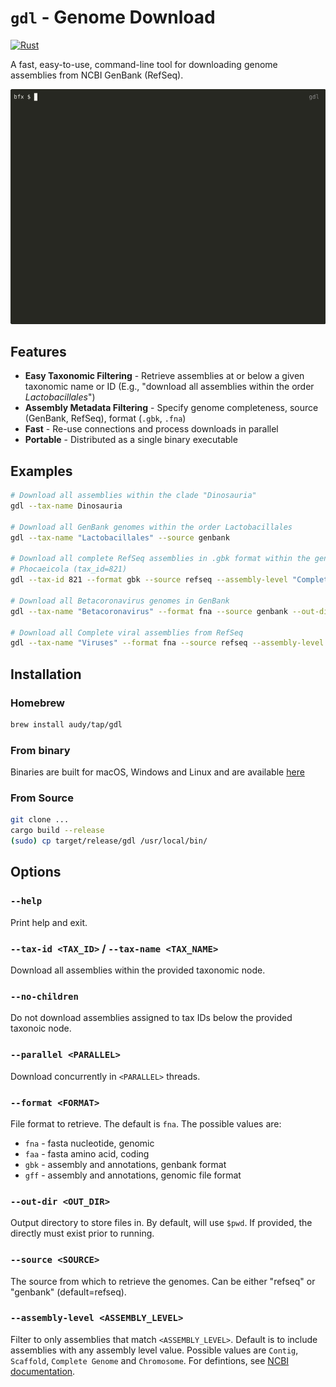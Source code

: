 # `gdl` - Genome Download

[![Rust](https://github.com/audy/gdl/actions/workflows/rust.yml/badge.svg)](https://github.com/audy/gdl/actions/workflows/rust.yml)

A fast, easy-to-use, command-line tool for downloading genome assemblies from
NCBI GenBank (RefSeq).

![Demo](demo.gif)

## Features

- **Easy Taxonomic Filtering** - Retrieve assemblies at or below a given
  taxonomic name or ID (E.g., "download all assemblies within the order
  _Lactobacillales_")
- **Assembly Metadata Filtering** - Specify genome completeness, source
  (GenBank, RefSeq), format (`.gbk`, `.fna`)
- **Fast** - Re-use connections and process downloads in parallel
- **Portable** - Distributed as a single binary executable

## Examples

```sh
# Download all assemblies within the clade "Dinosauria"
gdl --tax-name Dinosauria

# Download all GenBank genomes within the order Lactobacillales
gdl --tax-name "Lactobacillales" --source genbank

# Download all complete RefSeq assemblies in .gbk format within the genus
# Phocaeicola (tax_id=821)
gdl --tax-id 821 --format gbk --source refseq --assembly-level "Complete Genome"

# Download all Betacoronavirus genomes in GenBank
gdl --tax-name "Betacoronavirus" --format fna --source genbank --out-dir betacoronaviruses/

# Download all Complete viral assemblies from RefSeq
gdl --tax-name "Viruses" --format fna --source refseq --assembly-level "Complete Genome"
```

## Installation

### Homebrew

```bash
brew install audy/tap/gdl
```

### From binary

Binaries are built for macOS, Windows and Linux and are available
[here](https://github.com/audy/gdl/releases)



### From Source

```sh
git clone ...
cargo build --release
(sudo) cp target/release/gdl /usr/local/bin/
```

## Options

### `--help`

Print help and exit.

### `--tax-id <TAX_ID>` / `--tax-name <TAX_NAME>`

Download all assemblies within the provided taxonomic node.

### `--no-children`

Do not download assemblies assigned to tax IDs below the provided taxonoic node.

### `--parallel <PARALLEL>`

Download concurrently in `<PARALLEL>` threads.

### `--format <FORMAT>`

File format to retrieve. The default is `fna`. The possible values are:

- `fna` - fasta nucleotide, genomic
- `faa` - fasta amino acid, coding
- `gbk` - assembly and annotations, genbank format
- `gff` - assembly and annotations, genomic file format

### `--out-dir <OUT_DIR>`

Output directory to store files in. By default, will use `$pwd`. If provided,
the directly must exist prior to running.

### `--source <SOURCE>`

The source from which to retrieve the genomes. Can be either "refseq" or
"genbank" (default=refseq).

### `--assembly-level <ASSEMBLY_LEVEL>`

Filter to only assemblies that match `<ASSEMBLY_LEVEL>`. Default is to include
assemblies with any assembly level value. Possible values are `Contig`,
`Scaffold`, `Complete Genome` and `Chromosome`. For defintions, see [NCBI
documentation](https://www.ncbi.nlm.nih.gov/datasets/docs/v2/glossary/).
